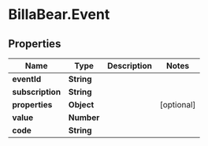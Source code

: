 # BillaBear.Event

## Properties
Name | Type | Description | Notes
------------ | ------------- | ------------- | -------------
**eventId** | **String** |  | 
**subscription** | **String** |  | 
**properties** | **Object** |  | [optional] 
**value** | **Number** |  | 
**code** | **String** |  | 
